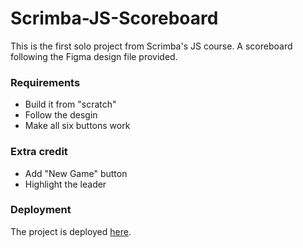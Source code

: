 # Scrimba-JS-Scoreboard

This is the first solo project from Scrimba's JS course. A scoreboard following the Figma design file provided.

### Requirements
* Build it from "scratch"
* Follow the desgin
* Make all six buttons work


### Extra credit
* Add "New Game" button
* Highlight the leader


### Deployment
The project is deployed [here](https://capt-fluffy-bug.github.io/Scrimba-JS-Scoreboard/).
